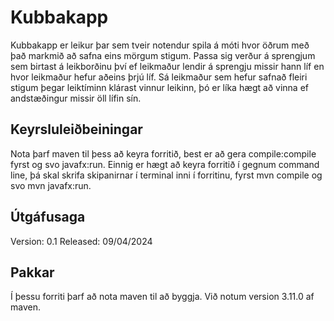 # Kubbakapp

Kubbakapp er leikur þar sem tveir notendur spila á móti hvor öðrum með það markmið 
að safna eins mörgum stigum. Passa sig verður á sprengjum sem birtast á leikborðinu 
því ef leikmaður lendir á sprengju missir hann líf en hvor leikmaður hefur aðeins 
þrjú líf. Sá leikmaður sem hefur safnað fleiri stigum þegar leiktíminn klárast vinnur
leikinn, þó er líka hægt að vinna ef andstæðingur missir öll lífin sín.

## Keyrsluleiðbeiningar

Nota þarf maven til þess að keyra forritið, best er að gera compile:compile fyrst og svo 
javafx:run. Einnig er hægt að keyra forritið í gegnum command line, þá skal skrifa skipanirnar í 
terminal inni í forritinu, fyrst mvn compile og svo mvn javafx:run.

## Útgáfusaga

Version: 0.1
Released: 09/04/2024

## Pakkar

Í þessu forriti þarf að nota maven til að byggja. Við notum version 3.11.0 af maven.